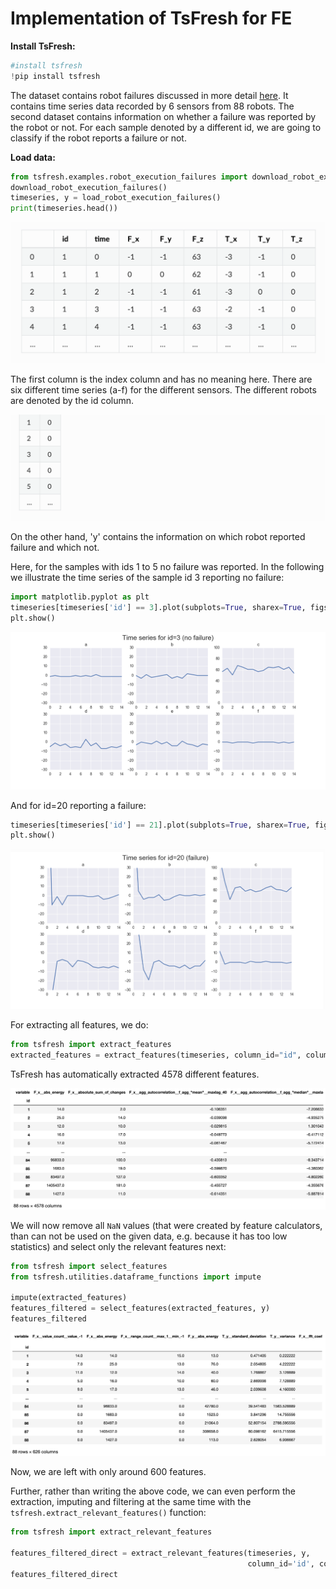 # Implementation of TsFresh for FE

**Install TsFresh:**

```python
#install tsfresh
!pip install tsfresh
```

The dataset contains robot failures discussed in more detail [here](http://archive.ics.uci.edu/ml/datasets/Robot+Execution+Failures). It contains time series data recorded by 6 sensors from 88 robots. The second dataset contains information on whether a failure was reported by the robot or not. For each sample denoted by a different id, we are going to classify if the robot reports a failure or not. 

**Load data:**

```python
from tsfresh.examples.robot_execution_failures import download_robot_execution_failures,load_robot_execution_failures
download_robot_execution_failures()
timeseries, y = load_robot_execution_failures()
print(timeseries.head())
```

![](../../.gitbook/assets/screen-shot-2020-08-15-at-10.19.27-am.png)

The first column is the index column and has no meaning here. There are six different time series \(a-f\) for the different sensors. The different robots are denoted by the id column. 

![](../../.gitbook/assets/screen-shot-2020-08-15-at-10.21.43-am.png)

On the other hand, 'y' contains the information on which robot reported failure and which not. 

Here, for the samples with ids 1 to 5 no failure was reported. In the following we illustrate the time series of the sample id 3 reporting no failure:

```python
import matplotlib.pyplot as plt
timeseries[timeseries['id'] == 3].plot(subplots=True, sharex=True, figsize=(10,10))
plt.show()
```

![](../../.gitbook/assets/image%20%289%29.png)

And for id=20 reporting a failure:

```python
timeseries[timeseries['id'] == 21].plot(subplots=True, sharex=True, figsize=(10,10))
plt.show()
```

![](../../.gitbook/assets/screen-shot-2020-08-15-at-10.23.46-am.png)

For extracting all features, we do:

```python
from tsfresh import extract_features
extracted_features = extract_features(timeseries, column_id="id", column_sort="time")
```

TsFresh has automatically extracted 4578 different features. 

![](../../.gitbook/assets/screen-shot-2020-08-15-at-10.28.08-am.png)

We will now remove all `NaN` values \(that were created by feature calculators, than can not be used on the given data, e.g. because it has too low statistics\) and select only the relevant features next:

```python
from tsfresh import select_features
from tsfresh.utilities.dataframe_functions import impute

impute(extracted_features)
features_filtered = select_features(extracted_features, y)
features_filtered
```

![](../../.gitbook/assets/screen-shot-2020-08-15-at-10.31.09-am.png)

Now, we are left with only around 600 features.

Further, rather than writing the above code, we can even perform the extraction, imputing and filtering at the same time with the `tsfresh.extract_relevant_features()` function:

```python
from tsfresh import extract_relevant_features

features_filtered_direct = extract_relevant_features(timeseries, y,
                                                     column_id='id', column_sort='time')
features_filtered_direct
```







